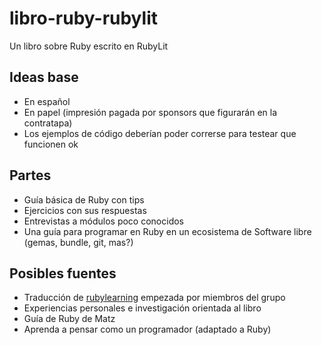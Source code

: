 libro-ruby-rubylit
==================

Un libro sobre Ruby escrito en RubyLit

Ideas base
----------

* En español
* En papel (impresión pagada por sponsors que figurarán en la contratapa)
* Los ejemplos de código deberían poder correrse para testear que funcionen ok

Partes
------

* Guía básica de Ruby con tips
* Ejercicios con sus respuestas
* Entrevistas a módulos poco conocidos
* Una guía para programar en Ruby en un ecosistema de Software libre (gemas, bundle, git, mas?)

Posibles fuentes
----------------

* Traducción de [rubylearning]( https://www.dropbox.com/sh/vvhkyj55in1nqgt/AAD2stsQpDpnaIFoiGdcjuGja?dl=0) empezada por miembros del grupo
* Experiencias personales e investigación orientada al libro
* Guía de Ruby de Matz
* Aprenda a pensar como un programador (adaptado a Ruby)
